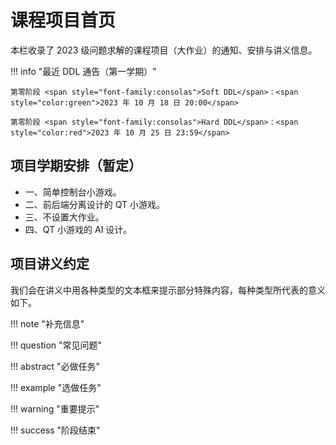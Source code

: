 # 课程项目首页

本栏收录了 2023 级问题求解的课程项目（大作业）的通知、安排与讲义信息。

!!! info "最近 DDL 通告（第一学期）"

    第零阶段 <span style="font-family:consolas">Soft DDL</span>：<span style="color:green">2023 年 10 月 18 日 20:00</span>

    第零阶段 <span style="font-family:consolas">Hard DDL</span>：<span style="color:red">2023 年 10 月 25 日 23:59</span>

## 项目学期安排（暂定）

+ 一、简单控制台小游戏。
+ 二、前后端分离设计的 QT 小游戏。
+ 三、不设置大作业。
+ 四、QT 小游戏的 AI 设计。

## 项目讲义约定

我们会在讲义中用各种类型的文本框来提示部分特殊内容，每种类型所代表的意义如下。

!!! note "补充信息"

!!! question "常见问题"

!!! abstract "必做任务"

!!! example "选做任务"

!!! warning "重要提示"

!!! success "阶段结束"